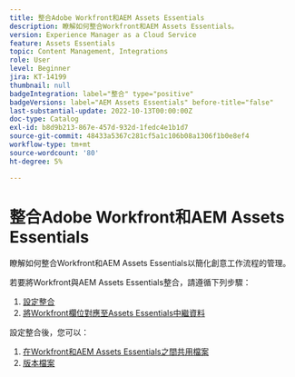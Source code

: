 ```yaml
---
title: 整合Adobe Workfront和AEM Assets Essentials
description: 瞭解如何整合Workfront和AEM Assets Essentials。
version: Experience Manager as a Cloud Service
feature: Assets Essentials
topic: Content Management, Integrations
role: User
level: Beginner
jira: KT-14199
thumbnail: null
badgeIntegration: label="整合" type="positive"
badgeVersions: label="AEM Assets Essentials" before-title="false"
last-substantial-update: 2022-10-13T00:00:00Z
doc-type: Catalog
exl-id: b8d9b213-867e-457d-932d-1fedc4e1b1d7
source-git-commit: 48433a5367c281cf5a1c106b08a1306f1b0e8ef4
workflow-type: tm+mt
source-wordcount: '80'
ht-degree: 5%

---
```


# 整合Adobe Workfront和AEM Assets Essentials

瞭解如何整合Workfront和AEM Assets Essentials以簡化創意工作流程的管理。

若要將Workfront與AEM Assets Essentials整合，請遵循下列步驟：

1. [設定整合](./configure.md)
1. [將Workfront欄位對應至Assets Essentials中繼資料](./map-metadata.md)

設定整合後，您可以：

1. [在Workfront和AEM Assets Essentials之間共用檔案](./link-send.md)
1. [版本檔案](./versions.md)
